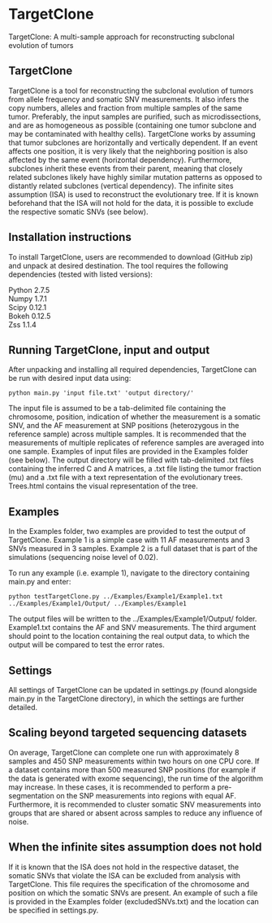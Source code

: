 # TargetClone
TargetClone: A multi-sample approach for reconstructing subclonal evolution of tumors

## TargetClone

TargetClone is a tool for reconstructing the subclonal evolution of tumors from allele frequency and somatic SNV measurements. It also infers the copy numbers, alleles and fraction from multiple samples of the same tumor. Preferably, the input samples are purified, such as microdissections, and are as homogeneous as possible (containing one tumor subclone and may be contaminated with healthy cells). TargetClone works by assuming that tumor subclones are horizontally and vertically dependent. If an event affects one position, it is very likely that the neighboring position is also affected by the same event (horizontal dependency). Furthermore, subclones inherit these events from their parent, meaning that closely related subclones likely have highly similar mutation patterns as opposed to distantly related subclones (vertical dependency). The infinite sites assumption (ISA) is used to reconstruct the evolutionary tree. If it is known beforehand that the ISA will not hold for the data, it is possible to exclude the respective somatic SNVs (see below).

## Installation instructions

To install TargetClone, users are recommended to download (GitHub zip) and unpack at desired destination. The tool requires the following dependencies (tested with listed versions):

Python 2.7.5 <br />
Numpy 1.7.1 <br />
Scipy 0.12.1 <br />
Bokeh 0.12.5 <br />
Zss 1.1.4 <br />

## Running TargetClone, input and output

After unpacking and installing all required dependencies, TargetClone can be run with desired input data using: 
```
python main.py 'input file.txt' 'output directory/'
```
The input file is assumed to be a tab-delimited file containing the chromosome, position, indication of whether the measurement is a somatic SNV, and the AF measurement at SNP positions (heterozygous in the reference sample) across multiple samples. It is recommended that the measurements of multiple replicates of reference samples are averaged into one sample. Examples of input files are provided in the Examples folder (see below). The output directory will be filled with tab-delimited .txt files containing the inferred C and A matrices, a .txt file listing the tumor fraction (mu) and a .txt file with a text representation of the evolutionary trees. Trees.html contains the visual representation of the tree. 

## Examples

In the Examples folder, two examples are provided to test the output of TargetClone. Example 1 is a simple case with 11 AF measurements and 3 SNVs measured in 3 samples. Example 2 is a full dataset that is part of the simulations (sequencing noise level of 0.02).

To run any example (i.e. example 1), navigate to the directory containing main.py and enter:
```
python testTargetClone.py ../Examples/Example1/Example1.txt ../Examples/Example1/Output/ ../Examples/Example1
```
The output files will be written to the ../Examples/Example1/Output/ folder. Example1.txt contains the AF and SNV measurements. The third argument should point to the location containing the real output data, to which the output will be compared to test the error rates.

## Settings

All settings of TargetClone can be updated in settings.py (found alongside main.py in the TargetClone directory), in which the settings are further detailed.

## Scaling beyond targeted sequencing datasets

On average, TargetClone can complete one run with approximately 8 samples and 450 SNP measurements within two hours on one CPU core. If a dataset contains more than 500 measured SNP positions (for example if the data is generated with exome sequencing), the run time of the algorithm may increase. In these cases, it is recommended to perform a pre-segmentation on the SNP measurements into regions with equal AF. Furthermore, it is recommended to cluster somatic SNV measurements into groups that are shared or absent across samples to reduce any influence of noise. 

## When the infinite sites assumption does not hold

If it is known that the ISA does not hold in the respective dataset, the somatic SNVs that violate the ISA can be excluded from analysis with TargetClone. This file requires the specification of the chromosome and position on which the somatic SNVs are present. An example of such a file is provided in the Examples folder (excludedSNVs.txt) and the location can be specified in settings.py. 
